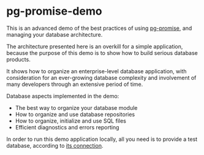 pg-promise-demo
===============

This is an advanced demo of the best practices of using [pg-promise], and managing
your database architecture.

The architecture presented here is an overkill for a simple application, because
the purpose of this demo is to show how to build serious database products.

It shows how to organize an enterprise-level database application, with consideration
for an ever-growing database complexity and involvement of many developers through an extensive
period of time.

Database aspects implemented in the demo:

* The best way to organize your database module
* How to organize and use database repositories
* How to organize, initialize and use SQL files
* Efficient diagnostics and errors reporting

In order to run this demo application locally, all you need is to provide a test database,
according to [its connection](https://github.com/vitaly-t/pg-promise-demo/blob/master/db/index.js#L36).

[pg-promise]:https://github.com/vitaly-t/pg-promise
[pg-monitor]:https://github.com/vitaly-t/pg-monitor
